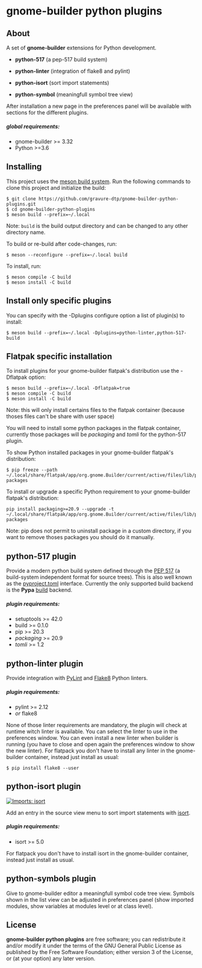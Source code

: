 # gnome-builder python plugins

## About

A set of **gnome-builder** extensions for Python development.

* **python-517** (a pep-517 build system)

* **python-linter** (integration of flake8 and pylint)

* **python-isort** (sort import statements)

* **python-symbol** (meaningfull symbol tree view)

After installation a new page in the preferences panel will be available with sections for the different plugins.

##### global requirements:

- gnome-builder >= 3.32
- Python >=3.6

## Installing

This project uses the [meson build system](http://mesonbuild.com/). Run the following commands to clone this project and initialize the build:

```
$ git clone https://github.com/gravure-dtp/gnome-builder-python-plugins.git
$ cd gnome-builder-python-plugins
$ meson build --prefix=~/.local
```

Note: `build` is the build output directory and can be changed to any other
directory name.

To build or re-build after code-changes, run:

```
$ meson --reconfigure --prefix=~/.local build
```

To install, run:

```
$ meson compile -C build
$ meson install -C build
```

## Install only specific plugins

You can specify with the -Dplugins configure option a list of plugin(s) to install:

```
$ meson build --prefix=~/.local -Dplugins=python-linter,python-517-build
```

## Flatpak specific installation

To install plugins for your gnome-builder flatpak's distribution use the -Dflatpak option:

```
$ meson build --prefix=~/.local -Dflatpak=true
$ meson compile -C build
$ meson install -C build
```

Note: this will only install certains files to the flatpak container (because thoses files can't be share with user space)

You will need to install some python packages in the flatpak container, currently those packages will be *packaging* and *tomli* for the python-517 plugin.

To show Python installed packages in your gnome-builder flatpak's distribution:

```
$ pip freeze --path ~/.local/share/flatpak/app/org.gnome.Builder/current/active/files/lib/python3.9/site-packages
```

To install or upgrade a specific Python requirement to your gnome-builder flatpak's distribution:

```
pip install packaging>=20.9 --upgrade -t ~/.local/share/flatpak/app/org.gnome.Builder/current/active/files/lib/python3.9/site-packages
```

Note: pip does not permit to uninstall package in a custom directory, if you want to remove thoses packages you should do it manually. 

## python-517 plugin

Provide a modern python build system defined through the [PEP 517](https://www.python.org/dev/peps/pep-0517/#build-requirements) (a build-system independent format for source trees). This is also well known as the [pyproject.toml](https://pip.pypa.io/en/stable/reference/build-system/pyproject-toml/) interface.
Currently the only supported build backend is the **Pypa** [build](https://pypa-build.readthedocs.io/en/latest/) backend.

##### plugin requirements:

- setuptools >= 42.0
- build >= 0.1.0
- pip >= 20.3
- *packaging* >= 20.9
- *tomli* >= 1.2

## python-linter plugin

Provide integration with [PyLint](https://pylint.org/) and [Flake8](https://flake8.pycqa.org/en/latest/index.html) Python linters.

##### plugin requirements:

* pylint >= 2.12
* *or* flake8

None of those linter requirements are mandatory, the plugin will check at runtime witch linter is available. You can select the linter to use in the preferences window. You can even install a new linter when builder is running (you have to close and open again the preferences window to show the new linter). For flatpack you don't have to install any linter in the gnome-builder container, instead just install as usual:

```
$ pip install flake8 --user
```

## python-isort plugin

[![Imports: isort](https://img.shields.io/badge/%20imports-isort-%231674b1?style=flat&labelColor=ef8336)](https://pycqa.github.io/isort/)

Add an entry in the source view menu to sort import statements with [isort](https://pycqa.github.io/isort/index.html).

##### plugin requirements:

- isort >= 5.0

For flatpack you don't have to install isort in the gnome-builder container, instead just install as usual.

## python-symbols plugin

Give to gnome-builder editor a meaningfull symbol code tree view.  Symbols shown in the list view can be adjusted in preferences panel (show imported modules, show variables at modules level or at class level).

## License

**gnome-builder python plugins** are free software; you can redistribute it and/or modify it under the terms of the GNU General Public License as published by the Free Software Foundation; either version 3 of the License, or (at your option) any later version.
